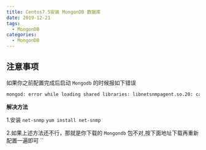 ```yaml
---
title: Centos7.5安装 MongonDB 数据库
date: 2019-12-21
tags:
  - MongonDB
categories:
  - MongonDB
---
```


## 注意事项 
如果你之前配置完成后启动 `Mongodb` 的时候报如下错误

```bash
mongod: error while loading shared libraries: libnetsnmpagent.so.20: cannot open shared object file: No such file or directory
```

**解决方法**

1.安装 `net-snmp`   `yum install net-snmp`

2.如果上述方法还不行，那就是你下载的 `Mongondb` 包不对,按下面地址下载再重新配置一遍即可
``